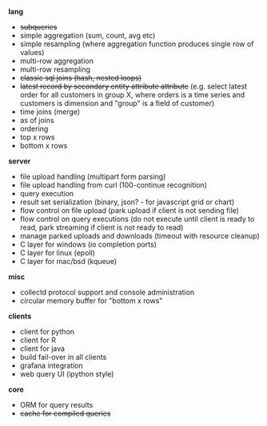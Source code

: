 __lang__

- ~~subqueries~~
- simple aggregation (sum, count, avg etc)
- simple resampling (where aggregation function produces single row of values)
- multi-row aggregation
- multi-row resampling
- ~~classic sql joins (hash, nested loops)~~
- ~~latest record by secondary entity attribute attribute~~
    (e.g. select latest order for all customers in group X, where
    orders is a time series and customers is dimension and "group" is a field of customer)
- time joins (merge)
- as of joins
- ordering
- top x rows
- bottom x rows

__server__

- file upload handling (multipart form parsing)
- file upload handling from curl (100-continue recognition)
- query execution
- result set serialization (binary, json? - for javascript grid or chart)
- flow control on file upload (park upload if client is not sending file)
- flow control on query executions (do not execute until client is ready to read, park streaming if client is not ready to read)
- manage parked uploads and downloads (timeout with resource cleanup)
- C layer for windows (io completion ports)
- C layer for linux (epoll)
- C layer for mac/bsd (kqueue)

__misc__

- collectd protocol support and console administration
- circular memory buffer for "bottom x rows"

__clients__

- client for python
- client for R
- client for java
- build fail-over in all clients
- grafana integration
- web query UI (ipython style)

__core__

- ORM for query results
- ~~cache for compiled queries~~
